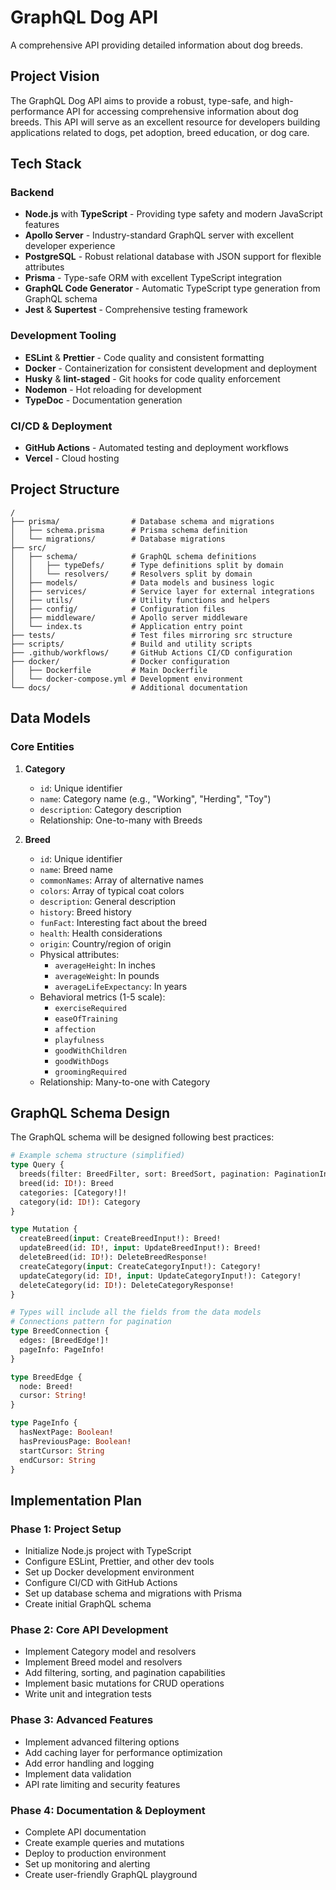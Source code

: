 # GraphQL Dog API

A comprehensive API providing detailed information about dog breeds.

## Project Vision

The GraphQL Dog API aims to provide a robust, type-safe, and high-performance API for accessing comprehensive information about dog breeds. This API will serve as an excellent resource for developers building applications related to dogs, pet adoption, breed education, or dog care.

## Tech Stack

### Backend
- **Node.js** with **TypeScript** - Providing type safety and modern JavaScript features
- **Apollo Server** - Industry-standard GraphQL server with excellent developer experience
- **PostgreSQL** - Robust relational database with JSON support for flexible attributes
- **Prisma** - Type-safe ORM with excellent TypeScript integration
- **GraphQL Code Generator** - Automatic TypeScript type generation from GraphQL schema
- **Jest** & **Supertest** - Comprehensive testing framework

### Development Tooling
- **ESLint** & **Prettier** - Code quality and consistent formatting
- **Docker** - Containerization for consistent development and deployment
- **Husky** & **lint-staged** - Git hooks for code quality enforcement
- **Nodemon** - Hot reloading for development
- **TypeDoc** - Documentation generation

### CI/CD & Deployment
- **GitHub Actions** - Automated testing and deployment workflows
- **Vercel** - Cloud hosting

## Project Structure

```
/
├── prisma/                # Database schema and migrations
│   ├── schema.prisma      # Prisma schema definition
│   └── migrations/        # Database migrations
├── src/
│   ├── schema/            # GraphQL schema definitions
│   │   ├── typeDefs/      # Type definitions split by domain
│   │   └── resolvers/     # Resolvers split by domain
│   ├── models/            # Data models and business logic
│   ├── services/          # Service layer for external integrations
│   ├── utils/             # Utility functions and helpers
│   ├── config/            # Configuration files
│   ├── middleware/        # Apollo server middleware
│   └── index.ts           # Application entry point
├── tests/                 # Test files mirroring src structure
├── scripts/               # Build and utility scripts
├── .github/workflows/     # GitHub Actions CI/CD configuration
├── docker/                # Docker configuration
│   ├── Dockerfile         # Main Dockerfile
│   └── docker-compose.yml # Development environment
└── docs/                  # Additional documentation
```

## Data Models

### Core Entities

1. **Category**
   - `id`: Unique identifier
   - `name`: Category name (e.g., "Working", "Herding", "Toy")
   - `description`: Category description
   - Relationship: One-to-many with Breeds

2. **Breed**
   - `id`: Unique identifier
   - `name`: Breed name
   - `commonNames`: Array of alternative names
   - `colors`: Array of typical coat colors
   - `description`: General description
   - `history`: Breed history
   - `funFact`: Interesting fact about the breed
   - `health`: Health considerations
   - `origin`: Country/region of origin
   - Physical attributes:
     - `averageHeight`: In inches
     - `averageWeight`: In pounds
     - `averageLifeExpectancy`: In years
   - Behavioral metrics (1-5 scale):
     - `exerciseRequired`
     - `easeOfTraining`
     - `affection`
     - `playfulness`
     - `goodWithChildren`
     - `goodWithDogs`
     - `groomingRequired`
   - Relationship: Many-to-one with Category

## GraphQL Schema Design

The GraphQL schema will be designed following best practices:

```graphql
# Example schema structure (simplified)
type Query {
  breeds(filter: BreedFilter, sort: BreedSort, pagination: PaginationInput): BreedConnection!
  breed(id: ID!): Breed
  categories: [Category!]!
  category(id: ID!): Category
}

type Mutation {
  createBreed(input: CreateBreedInput!): Breed!
  updateBreed(id: ID!, input: UpdateBreedInput!): Breed!
  deleteBreed(id: ID!): DeleteBreedResponse!
  createCategory(input: CreateCategoryInput!): Category!
  updateCategory(id: ID!, input: UpdateCategoryInput!): Category!
  deleteCategory(id: ID!): DeleteCategoryResponse!
}

# Types will include all the fields from the data models
# Connections pattern for pagination
type BreedConnection {
  edges: [BreedEdge!]!
  pageInfo: PageInfo!
}

type BreedEdge {
  node: Breed!
  cursor: String!
}

type PageInfo {
  hasNextPage: Boolean!
  hasPreviousPage: Boolean!
  startCursor: String
  endCursor: String
}
```

## Implementation Plan

### Phase 1: Project Setup
- Initialize Node.js project with TypeScript
- Configure ESLint, Prettier, and other dev tools
- Set up Docker development environment
- Configure CI/CD with GitHub Actions
- Set up database schema and migrations with Prisma
- Create initial GraphQL schema

### Phase 2: Core API Development
- Implement Category model and resolvers
- Implement Breed model and resolvers
- Add filtering, sorting, and pagination capabilities
- Implement basic mutations for CRUD operations
- Write unit and integration tests

### Phase 3: Advanced Features
- Implement advanced filtering options
- Add caching layer for performance optimization
- Add error handling and logging
- Implement data validation
- API rate limiting and security features

### Phase 4: Documentation & Deployment
- Complete API documentation
- Create example queries and mutations
- Deploy to production environment
- Set up monitoring and alerting
- Create user-friendly GraphQL playground